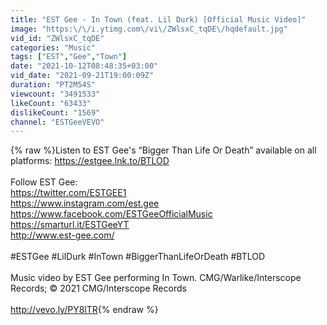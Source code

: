 ```yaml
---
title: "EST Gee - In Town (feat. Lil Durk) [Official Music Video]"
image: "https:\/\/i.ytimg.com\/vi\/ZWlsxC_tqDE\/hqdefault.jpg"
vid_id: "ZWlsxC_tqDE"
categories: "Music"
tags: ["EST","Gee","Town"]
date: "2021-10-12T08:48:35+03:00"
vid_date: "2021-09-21T19:00:09Z"
duration: "PT2M54S"
viewcount: "3491533"
likeCount: "63433"
dislikeCount: "1569"
channel: "ESTGeeVEVO"
---
```

{% raw %}Listen to EST Gee's “Bigger Than Life Or Death” available on all platforms: <a rel="nofollow" target="blank" href="https://estgee.lnk.to/BTLOD">https://estgee.lnk.to/BTLOD</a><br /><br />Follow EST Gee:<br /><a rel="nofollow" target="blank" href="https://twitter.com/ESTGEE1">https://twitter.com/ESTGEE1</a><br /><a rel="nofollow" target="blank" href="https://www.instagram.com/est.gee">https://www.instagram.com/est.gee</a><br /><a rel="nofollow" target="blank" href="https://www.facebook.com/ESTGeeOfficialMusic">https://www.facebook.com/ESTGeeOfficialMusic</a><br /><a rel="nofollow" target="blank" href="https://smarturl.it/ESTGeeYT">https://smarturl.it/ESTGeeYT</a><br /><a rel="nofollow" target="blank" href="http://www.est-gee.com/">http://www.est-gee.com/</a><br /><br />#ESTGee #LilDurk #InTown #BiggerThanLifeOrDeath #BTLOD<br /><br />Music video by EST Gee performing In Town. CMG/Warlike/Interscope Records; © 2021 CMG/Interscope Records<br /><br /><a rel="nofollow" target="blank" href="http://vevo.ly/PY8lTR">http://vevo.ly/PY8lTR</a>{% endraw %}
